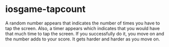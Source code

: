 # iosgame-tapcount
A random number appears that indicates the number of times you have to tap the screen. Also, a timer appears which indicates that you would have that much time to tap the screen. If you successfully do it, you move on and the number adds to your score. It gets harder and harder as you move on.
